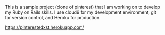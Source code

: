 This is a sample project (clone of pinterest) that I am working on to develop my Ruby on Rails skills.
I use cloud9 for my development environment, git for version control, and Heroku for production.

https://pinterestedxst.herokuapp.com/
